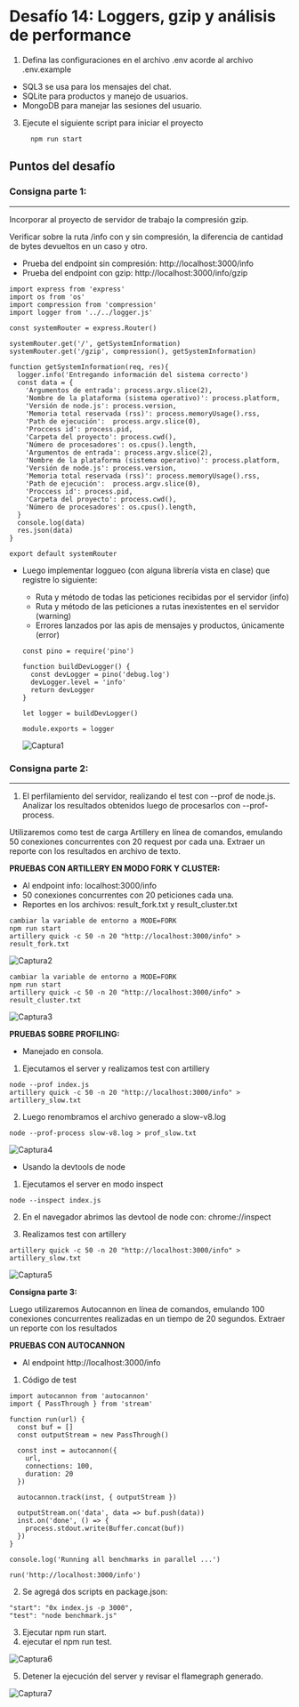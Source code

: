 # Desafío 14: Loggers, gzip y análisis de performance


1. Defina las configuraciones en el archivo .env acorde al archivo .env.example

- SQL3 se usa para los mensajes del chat.
- SQLite para productos y manejo de usuarios.
- MongoDB para manejar las sesiones del usuario.

3. Ejecute el siguiente script para iniciar el proyecto

   ```
     npm run start
   ```
## Puntos del desafío

### **Consigna parte 1:**
---
Incorporar al proyecto de servidor de trabajo la compresión gzip.

Verificar sobre la ruta /info con y sin compresión, la diferencia de cantidad de bytes devueltos en un
caso y otro.


- Prueba del endpoint sin compresión: http://localhost:3000/info
- Prueba del endpoint con gzip: http://localhost:3000/info/gzip

```
import express from 'express'
import os from 'os'
import compression from 'compression'
import logger from '../../logger.js'

const systemRouter = express.Router()

systemRouter.get('/', getSystemInformation)
systemRouter.get('/gzip', compression(), getSystemInformation)

function getSystemInformation(req, res){
  logger.info('Entregando información del sistema correcto')
  const data = {
    'Argumentos de entrada': process.argv.slice(2),
    'Nombre de la plataforma (sistema operativo)': process.platform,
    'Versión de node.js': process.version,
    'Memoria total reservada (rss)': process.memoryUsage().rss,
    'Path de ejecución':  process.argv.slice(0),
    'Proccess id': process.pid,
    'Carpeta del proyecto': process.cwd(),
    'Número de procesadores': os.cpus().length,
    'Argumentos de entrada': process.argv.slice(2),
    'Nombre de la plataforma (sistema operativo)': process.platform,
    'Versión de node.js': process.version,
    'Memoria total reservada (rss)': process.memoryUsage().rss,
    'Path de ejecución':  process.argv.slice(0),
    'Proccess id': process.pid,
    'Carpeta del proyecto': process.cwd(),
    'Número de procesadores': os.cpus().length,
  }
  console.log(data)
  res.json(data)
}

export default systemRouter
```

- Luego implementar loggueo (con alguna librería vista en clase) que registre lo siguiente:
  - Ruta y método de todas las peticiones recibidas por el servidor (info)
  - Ruta y método de las peticiones a rutas inexistentes en el servidor (warning)
  - Errores lanzados por las apis de mensajes y productos, únicamente (error)

  ```
  const pino = require('pino')

  function buildDevLogger() {
    const devLogger = pino('debug.log')
    devLogger.level = 'info'
    return devLogger
  }

  let logger = buildDevLogger()

  module.exports = logger
  ```
  ![Captura1](./public/img/img1.png)


### **Consigna parte 2:**
---
1) El perfilamiento del servidor, realizando el test con --prof de node.js. Analizar los resultados obtenidos
luego de procesarlos con --prof-process.

Utilizaremos como test de carga Artillery en línea de comandos, emulando 50 conexiones concurrentes con
20 request por cada una. Extraer un reporte con los resultados en archivo de texto.


**PRUEBAS CON ARTILLERY EN MODO FORK Y CLUSTER:**
- Al endpoint info: localhost:3000/info
- 50 conexiones concurrentes con 20 peticiones cada una.
- Reportes en los archivos: result_fork.txt y result_cluster.txt

```
cambiar la variable de entorno a MODE=FORK
npm run start
artillery quick -c 50 -n 20 "http://localhost:3000/info" > result_fork.txt
```
![Captura2](./public/img/img2.png)


```
cambiar la variable de entorno a MODE=FORK
npm run start
artillery quick -c 50 -n 20 "http://localhost:3000/info" > result_cluster.txt
```
![Captura3](./public/img/img3.png)


**PRUEBAS SOBRE PROFILING:**

- Manejado en consola.
1. Ejecutamos el server y realizamos test con artillery

```
node --prof index.js
artillery quick -c 50 -n 20 "http://localhost:3000/info" > artillery_slow.txt
```
2. Luego renombramos el archivo generado a slow-v8.log

```
node --prof-process slow-v8.log > prof_slow.txt
```
![Captura4](./public/img/img4.png)


- Usando la devtools de node

1. Ejecutamos el server en modo inspect

```
node --inspect index.js
```
2. En el navegador abrimos las devtool de node con: chrome://inspect

3. Realizamos test con artillery

```
artillery quick -c 50 -n 20 "http://localhost:3000/info" > artillery_slow.txt
```
![Captura5](./public/img/img5.png)


**Consigna parte 3:**

Luego utilizaremos Autocannon en línea de comandos, emulando 100 conexiones concurrentes realizadas
en un tiempo de 20 segundos. Extraer un reporte con los resultados

**PRUEBAS CON AUTOCANNON**
- Al endpoint http://localhost:3000/info

1. Código de test

```
import autocannon from 'autocannon'
import { PassThrough } from 'stream'

function run(url) {
  const buf = []
  const outputStream = new PassThrough()

  const inst = autocannon({
    url,
    connections: 100,
    duration: 20
  })

  autocannon.track(inst, { outputStream })

  outputStream.on('data', data => buf.push(data))
  inst.on('done', () => {
    process.stdout.write(Buffer.concat(buf))
  })
}

console.log('Running all benchmarks in parallel ...')

run('http://localhost:3000/info')
```

2. Se agregá dos scripts en package.json:

```
"start": "0x index.js -p 3000",
"test": "node benchmark.js"
```

3. Ejecutar npm run start.
4. ejecutar el npm run test.

![Captura6](./public/img/img6.png)

5. Detener la ejecución del server y revisar el flamegraph generado.

![Captura7](./public/img/img7.png)